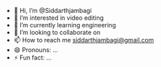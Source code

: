 - 👋 Hi, I’m @Siddarthjambagi
- 👀 I’m interested in video editing 
- 🌱 I’m currently learning engineering 
- 💞️ I’m looking to collaborate on 
- 📫 How to reach me siddarthjambagi@gmail.com
- 😄 Pronouns: ...
- ⚡ Fun fact: ...

<!---
Siddarthjambagi/Siddarthjambagi is a ✨ special ✨ repository because its `README.md` (this file) appears on your GitHub profile.
You can click the Preview link to take a look at your changes.
--->
